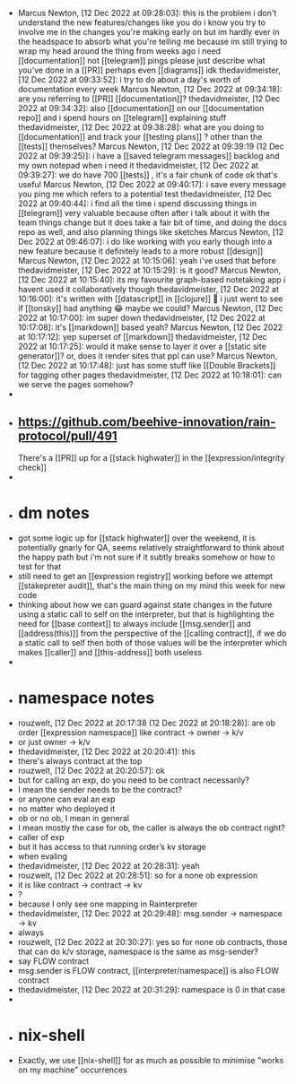 - Marcus Newton, [12 Dec 2022 at 09:28:03]:
  this is the problem
  i don't understand the new features/changes like you do
  i know you try to involve me in the changes you're making early on but im hardly ever in the headspace to absorb what you're telling me
  because im still trying to wrap my head around the thing from weeks ago
  i need [[documentation]] 
  not [[telegram]] pings
  please just describe what you've done in a [[PR]]
  perhaps even [[diagrams]] idk
  thedavidmeister, [12 Dec 2022 at 09:33:52]:
  i try to do about a day's worth of documentation every week
  Marcus Newton, [12 Dec 2022 at 09:34:18]:
  are you referring to [[PR]] [[documentation]]?
  thedavidmeister, [12 Dec 2022 at 09:34:32]:
  also [[documentation]] on our [[documentation repo]]
  and i spend hours on [[telegram]] explaining stuff
  thedavidmeister, [12 Dec 2022 at 09:38:28]:
  what are you doing to [[documentation]] and track your [[testing plans]] ?
  other than the [[tests]] themselves?
  Marcus Newton, [12 Dec 2022 at 09:39:19 (12 Dec 2022 at 09:39:25)]:
  i have a [[saved telegram messages]] backlog and my own notepad when i need it
  thedavidmeister, [12 Dec 2022 at 09:39:27]:
  we do have 700 [[tests]] , it's a fair chunk of code
  ok that's useful
  Marcus Newton, [12 Dec 2022 at 09:40:17]:
  i save every message you ping me
  which refers to a potential test
  thedavidmeister, [12 Dec 2022 at 09:40:44]:
  i find all the time i spend discussing things in [[telegram]] very valuable because often after i talk about it with the team things change
  but it does take a fair bit of time, and doing the docs repo as well, and also planning things like sketches
  Marcus Newton, [12 Dec 2022 at 09:46:07]:
  i do like working with you early though
  into a new feature
  because it definitely leads to a more robust [[design]]
  Marcus Newton, [12 Dec 2022 at 10:15:06]:
  yeah i've used that before
  thedavidmeister, [12 Dec 2022 at 10:15:29]:
  is it good?
  Marcus Newton, [12 Dec 2022 at 10:15:40]:
  its my favourite graph-based notetaking app
  i havent used it collaboratively though
  thedavidmeister, [12 Dec 2022 at 10:16:00]:
  it's written with [[datascript]] in [[clojure]] 🙂
  i just went to see if [[tonsky]] had anything 😂
  maybe we could?
  Marcus Newton, [12 Dec 2022 at 10:17:00]:
  im super down
  thedavidmeister, [12 Dec 2022 at 10:17:08]:
  it's [[markdown]] based yeah?
  Marcus Newton, [12 Dec 2022 at 10:17:12]:
  yep
  superset of [[markdown]]
  thedavidmeister, [12 Dec 2022 at 10:17:25]:
  would it make sense to layer it over a [[static site generator]]?
  or, does it render sites that ppl can use?
  Marcus Newton, [12 Dec 2022 at 10:17:48]:
  just has some stuff like [[Double Brackets]] for tagging other pages
  thedavidmeister, [12 Dec 2022 at 10:18:01]:
  can we serve the pages somehow?
-
- ## https://github.com/beehive-innovation/rain-protocol/pull/491
  There's a [[PR]] up for a [[stack highwater]] in the [[expression/integrity check]]
-
- # dm notes
- got some logic up for [[stack highwater]] over the weekend, it is potentially gnarly for QA, seems relatively straightforward to think about the happy path but i'm not sure if it subtly breaks somehow or how to test for that
- still need to get an [[expression registry]] working before we attempt [[stakepreter audit]], that's the main thing on my mind this week for new code
- thinking about how we can guard against state changes in the future using a static call to self on the interpreter, but that is highlighting the need for [[base context]] to always include [[msg.sender]] and [[address(this)]] from the perspective of the [[calling contract]], if we do a static call to self then both of those values will be the interpreter which makes [[caller]] and [[this-address]] both useless
-
- # namespace notes
- rouzwelt, [12 Dec 2022 at 20:17:38 (12 Dec 2022 at 20:18:28)]:
  are ob order [[expression namespace]] like contract -> owner -> k/v
- or just owner -> k/v
- thedavidmeister, [12 Dec 2022 at 20:20:41]:
  this
- there's always contract at the top
- rouzwelt, [12 Dec 2022 at 20:20:57]:
  ok
- but for calling an exp, do you need to be contract necessarily?
- I mean the sender needs to be the contract?
- or anyone can eval an exp
- no matter who deployed it
- ob or no ob, I mean in general
- I mean mostly the case for ob, the caller is always the ob contract right?
- caller of exp
- but it has access to that running order’s kv storage
- when evaling
- thedavidmeister, [12 Dec 2022 at 20:28:31]:
  yeah
- rouzwelt, [12 Dec 2022 at 20:28:51]:
  so for a none ob expression
- it is like contract -> contract -> kv
- ?
- because I only see one mapping in Rainterpreter
- thedavidmeister, [12 Dec 2022 at 20:29:48]:
  msg.sender -> namespace -> kv
- always
- rouzwelt, [12 Dec 2022 at 20:30:27]:
  yes so for none ob contracts, those that can do k/v storage, namespace is the same as msg-sender?
- say FLOW contract
- msg.sender is FLOW contract, [[interpreter/namespace]] is also FLOW contract
- thedavidmeister, [12 Dec 2022 at 20:31:29]:
  namespace is 0 in that case
-
- # nix-shell
- Exactly, we use [[nix-shell]] for as much as possible to minimise "works on my machine" occurrences